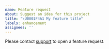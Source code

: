 ```yaml
---
name: Feature request
about: Suggest an idea for this project
title: "\U0001F4A1 My feature title"
labels: enhancement
assignees: ''
---
```


Please contact [support](https://www.datadoghq.com/support/) to open a feature request.

